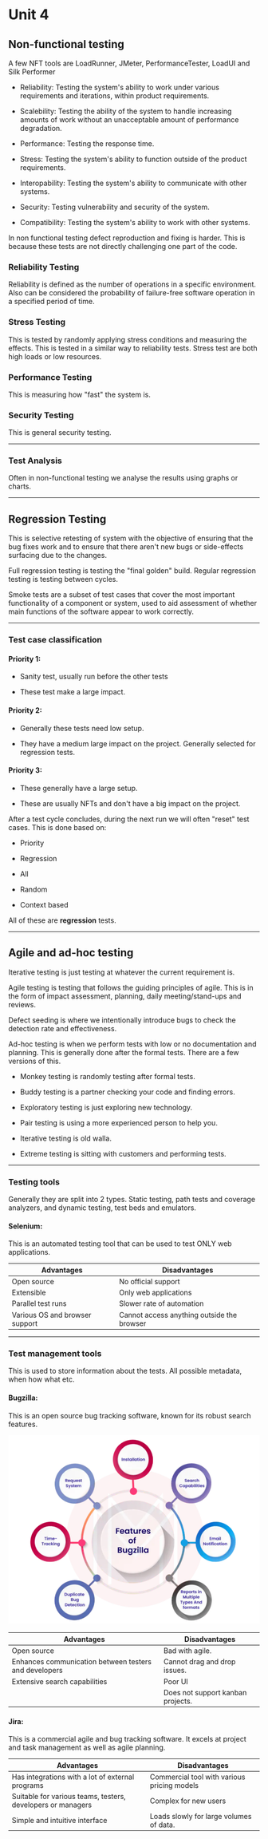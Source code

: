 # Unit 4

## Non-functional testing

A few NFT tools are LoadRunner, JMeter, PerformanceTester, LoadUI and Silk Performer

- Reliability: Testing the system's ability to work under various requirements and iterations, within product requirements.

- Scalebility: Testing the ability of the system to handle increasing amounts of work without an unacceptable amount of performance degradation.

- Performance: Testing the response time.

- Stress: Testing the system's ability to function outside of the product requirements.

- Interopability: Testing the system's ability to communicate with other systems.

- Security: Testing vulnerability and security of the system.

- Compatibility: Testing the system's ability to work with other systems.

In non functional testing defect reproduction and fixing is harder. This is because these tests are not directly challenging one part of the code.

### Reliability Testing

Reliability is defined as the number of operations in a specific environment. Also can be considered the probability of failure-free software operation in a specified period of time.

### Stress Testing

This is tested by randomly applying stress conditions and measuring the effects. This is tested in a similar way to reliability tests. Stress test are both high loads or low resources.

### Performance Testing

This is measuring how "fast" the system is.

### Security Testing

This is general security testing.

---

### Test Analysis

Often in non-functional testing we analyse the results using graphs or charts.

---

## Regression Testing

This is selective retesting of system with the objective of ensuring that the bug fixes work and to ensure that there aren't new bugs or side-effects surfacing due to the changes.

Full regression testing is testing the "final golden" build. Regular regression testing is testing between cycles.

Smoke tests are a subset of test cases that cover the most important functionality of a component or system, used to aid assessment of whether main functions of the software appear to work correctly.

---

### Test case classification

#### Priority 1:

- Sanity test, usually run before the other tests

- These test make a large impact.

#### Priority 2:

- Generally these tests need low setup.

- They have a medium large impact on the project. Generally selected for regression tests.

#### Priority 3:

- These generally have a large setup.

- These are usually NFTs and don't have a big impact on the project.

After a test cycle concludes, during the next run we will often "reset" test cases. This is done based on:

- Priority

- Regression

- All

- Random

- Context based

All of these are **regression** tests.

---

## Agile and ad-hoc testing

Iterative testing is just testing at whatever the current requirement is.

Agile testing is testing that follows the guiding principles of agile. This is in the form of impact assessment, planning, daily meeting/stand-ups and reviews.

Defect seeding is where we intentionally introduce bugs to check the detection rate and effectiveness.

Ad-hoc testing is when we perform tests with low or no documentation and planning. This is generally done after the formal tests. There are a few versions of this.

- Monkey testing is randomly testing after formal tests.

- Buddy testing is a partner checking your code and finding errors.

- Exploratory testing is just exploring new technology.

- Pair testing is using a more experienced person to help you.

- Iterative testing is old walla.

- Extreme testing is sitting with customers and performing tests.

---

### Testing tools

Generally they are split into 2 types. Static testing, path tests and coverage analyzers, and dynamic testing, test beds and emulators.

#### Selenium:

This is an automated testing tool that can be used to test ONLY web applications.

| Advantages                     | Disadvantages                              |
| ------------------------------ | ------------------------------------------ |
| Open source                    | No official support                        |
| Extensible                     | Only web applications                      |
| Parallel test runs             | Slower rate of automation                  |
| Various OS and browser support | Cannot access anything outside the browser |

---

### Test management tools

This is used to store information about the tests. All possible metadata, when how what etc.

#### Bugzilla:

This is an open source bug tracking software, known for its robust search features.

![](../../images/d98f8de85e8a4ab41abfa4ebc4b13a7a7008367e.png)

| Advantages                                            | Disadvantages                     |
| ----------------------------------------------------- | --------------------------------- |
| Open source                                           | Bad with agile.                   |
| Enhances communication between testers and developers | Cannot drag and drop issues.      |
| Extensive search capabilities                         | Poor UI                           |
|                                                       | Does not support kanban projects. |



#### Jira:

This is a commercial agile and bug tracking software. It excels at project and task management as well as agile planning.

| Advantages                                                  | Disadvantages                               |
| ----------------------------------------------------------- | ------------------------------------------- |
| Has integrations with a lot of external programs            | Commercial tool with various pricing models |
| Suitable for various teams, testers, developers or managers | Complex for new users                       |
| Simple and intuitive interface                              | Loads slowly for large volumes of data.     |